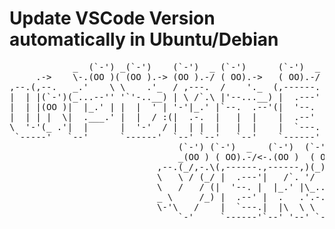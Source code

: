 # Update VSCode Version automatically in Ubuntu/Debian

<pre>
            _  (`-') _(`-')    (`-')  _ (`-')      (`-')  _         (`-') (`-').->                     _(`-')    (`-')  _
     .->    \-.(OO )( (OO ).-> (OO ).-/ ( OO).->   ( OO).-/        _(OO ) ( OO)_   _             .->  ( (OO ).-> ( OO).-/
,--.(,--.   _.'    \ \    .'_  / ,---.  /    '._  (,------.   ,--.(_/,-.\(_)--\_)  \-,-----.(`-')----. \    .'_ (,------.
|  | |(`-')(_...--'' '`'-..__) | \ /`.\ |'--...__) |  .---'   \   \ / (_//    _ /   |  .--./( OO).-.  ''`'-..__) |  .---'
|  | |(OO )|  |_.' | |  |  ' | '-'|_.' |`--.  .--'(|  '--.     \   /   / \_..`--.  /_) (`-')( _) | |  ||  |  ' |(|  '--. 
|  | | |  \|  .___.' |  |  / :(|  .-.  |   |  |    |  .--'    _ \     /_).-._)   \ ||  |OO ) \|  |)|  ||  |  / : |  .--' 
\  '-'(_ .'|  |      |  '-'  / |  | |  |   |  |    |  `---.   \-'\   /   \       /(_'  '--'\  '  '-'  '|  '-'  / |  `---.
 `-----'   `--'      `------'  `--' `--'   `--'    `------'       `-'     `-----'    `-----'   `-----' `------'  `------'
                                (`-') (`-')  _   (`-')  (`-').->  _                <-. (`-')_                                                      
                                _(OO ) ( OO).-/<-.(OO )  ( OO)_   (_)         .->      \( OO) )                                                     
                            ,--.(_/,-.\(,------.,------,)(_)--\_)  ,-(`-')(`-')----. ,--./ ,--/                                                      
                            \   \ / (_/ |  .---'|   /`. '/    _ /  | ( OO)( OO).-.  '|   \ |  |                                                      
                            \   /   / (|  '--. |  |_.' |\_..`--.  |  |  )( _) | |  ||  . '|  |)                                                     
                            _ \     /_) |  .--' |  .   .'.-._)   \(|  |_/  \|  |)|  ||  |\    |                                                      
                            \-'\   /    |  `---.|  |\  \ \       / |  |'->  '  '-'  '|  | \   |                                                      
                                `-'     `------'`--' '--' `-----'  `--'      `-----' `--'  `--'                                                                                                      
</pre>